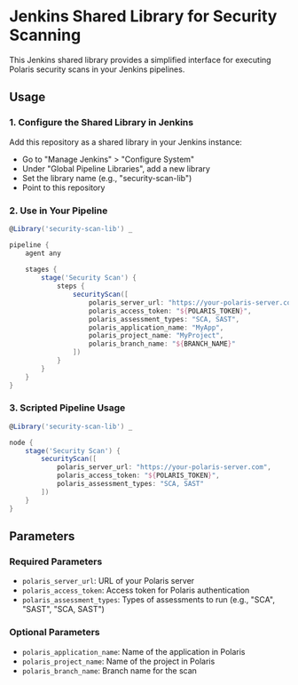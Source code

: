 # Jenkins Shared Library for Security Scanning

This Jenkins shared library provides a simplified interface for executing Polaris security scans in your Jenkins pipelines.

## Usage

### 1. Configure the Shared Library in Jenkins

Add this repository as a shared library in your Jenkins instance:
- Go to "Manage Jenkins" > "Configure System"
- Under "Global Pipeline Libraries", add a new library
- Set the library name (e.g., "security-scan-lib")
- Point to this repository

### 2. Use in Your Pipeline

```groovy
@Library('security-scan-lib') _

pipeline {
    agent any
    
    stages {
        stage('Security Scan') {
            steps {
                securityScan([
                    polaris_server_url: "https://your-polaris-server.com",
                    polaris_access_token: "${POLARIS_TOKEN}",
                    polaris_assessment_types: "SCA, SAST",
                    polaris_application_name: "MyApp",
                    polaris_project_name: "MyProject",
                    polaris_branch_name: "${BRANCH_NAME}"
                ])
            }
        }
    }
}
```

### 3. Scripted Pipeline Usage

```groovy
@Library('security-scan-lib') _

node {
    stage('Security Scan') {
        securityScan([
            polaris_server_url: "https://your-polaris-server.com",
            polaris_access_token: "${POLARIS_TOKEN}",
            polaris_assessment_types: "SCA, SAST"
        ])
    }
}
```

## Parameters

### Required Parameters
- `polaris_server_url`: URL of your Polaris server
- `polaris_access_token`: Access token for Polaris authentication
- `polaris_assessment_types`: Types of assessments to run (e.g., "SCA", "SAST", "SCA, SAST")

### Optional Parameters
- `polaris_application_name`: Name of the application in Polaris
- `polaris_project_name`: Name of the project in Polaris
- `polaris_branch_name`: Branch name for the scan
